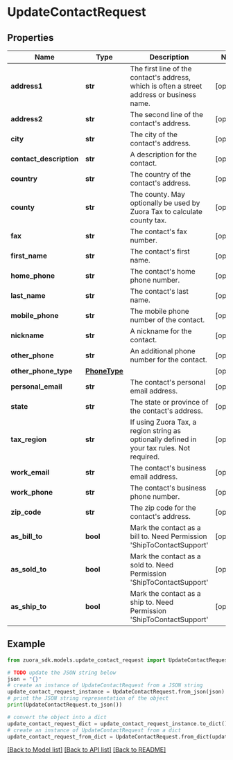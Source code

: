 # UpdateContactRequest


## Properties

Name | Type | Description | Notes
------------ | ------------- | ------------- | -------------
**address1** | **str** | The first line of the contact&#39;s address, which is often a street address or business name.  | [optional] 
**address2** | **str** | The second line of the contact&#39;s address.  | [optional] 
**city** | **str** | The city of the contact&#39;s address.  | [optional] 
**contact_description** | **str** | A description for the contact.  | [optional] 
**country** | **str** | The country of the contact&#39;s address.  | [optional] 
**county** | **str** | The county. May optionally be used by Zuora Tax to calculate county tax.  | [optional] 
**fax** | **str** | The contact&#39;s fax number.  | [optional] 
**first_name** | **str** | The contact&#39;s first name.  | [optional] 
**home_phone** | **str** | The contact&#39;s home phone number.  | [optional] 
**last_name** | **str** | The contact&#39;s last name.  | [optional] 
**mobile_phone** | **str** | The mobile phone number of the contact.  | [optional] 
**nickname** | **str** | A nickname for the contact.  | [optional] 
**other_phone** | **str** | An additional phone number for the contact.  | [optional] 
**other_phone_type** | [**PhoneType**](PhoneType.md) |  | [optional] 
**personal_email** | **str** | The contact&#39;s personal email address.  | [optional] 
**state** | **str** | The state or province of the contact&#39;s address.  | [optional] 
**tax_region** | **str** | If using Zuora Tax, a region string as optionally defined in your tax rules. Not required.  | [optional] 
**work_email** | **str** | The contact&#39;s business email address.  | [optional] 
**work_phone** | **str** | The contact&#39;s business phone number.  | [optional] 
**zip_code** | **str** | The zip code for the contact&#39;s address.  | [optional] 
**as_bill_to** | **bool** | Mark the contact as a bill to. Need Permission &#39;ShipToContactSupport&#39;  | [optional] 
**as_sold_to** | **bool** | Mark the contact as a sold to. Need Permission &#39;ShipToContactSupport&#39;  | [optional] 
**as_ship_to** | **bool** | Mark the contact as a ship to. Need Permission &#39;ShipToContactSupport&#39;  | [optional] 

## Example

```python
from zuora_sdk.models.update_contact_request import UpdateContactRequest

# TODO update the JSON string below
json = "{}"
# create an instance of UpdateContactRequest from a JSON string
update_contact_request_instance = UpdateContactRequest.from_json(json)
# print the JSON string representation of the object
print(UpdateContactRequest.to_json())

# convert the object into a dict
update_contact_request_dict = update_contact_request_instance.to_dict()
# create an instance of UpdateContactRequest from a dict
update_contact_request_from_dict = UpdateContactRequest.from_dict(update_contact_request_dict)
```
[[Back to Model list]](../README.md#documentation-for-models) [[Back to API list]](../README.md#documentation-for-api-endpoints) [[Back to README]](../README.md)


